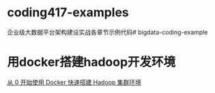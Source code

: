# coding417-examples

企业级大数据平台架构建设实战各章节示例代码# bigdata-coding-example

# 用docker搭建hadoop开发环境
[从 0 开始使用 Docker 快速搭建 Hadoop 集群环境](https://juejin.cn/post/6844903471607611406)

